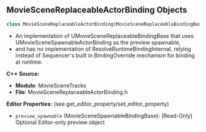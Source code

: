 ## MovieSceneReplaceableActorBinding Objects

```python
class MovieSceneReplaceableActorBinding(MovieSceneReplaceableBindingBase)
```

* An implementation of UMovieSceneReplaceableBindingBase that uses UMovieSceneSpawnableActorBinding as the preview spawnable,
* and has no implementation of ResolveRuntimeBindingInternal, relying instead of Sequencer's built in BindingOverride mechanism for binding at runtime.

**C++ Source:**

- **Module**: MovieSceneTracks
- **File**: MovieSceneReplaceableActorBinding.h

**Editor Properties:** (see get_editor_property/set_editor_property)

- ``preview_spawnable`` (MovieSceneSpawnableBindingBase):  [Read-Only] Optional Editor-only preview object

<a id="unreal.MovieSceneReplaceableActorBinding_BPBase"></a>